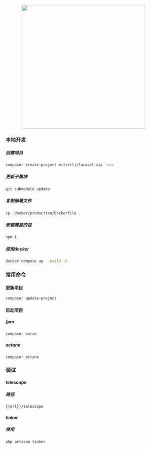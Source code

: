 <p align="center"><a href="https://laravel.com" target="_blank"><img src="https://raw.githubusercontent.com/laravel/art/master/logo-lockup/5%20SVG/2%20CMYK/1%20Full%20Color/laravel-logolockup-cmyk-red.svg" width="400"></a></p>

### 本地开发

##### 创建项目

```bash
composer create-project mitirrli/laravel-api -vvv
```

##### 更新子模块
```bash
git submodule update
```

##### 复制部署文件
```bash
cp .docker/production/Dockerfile .
```

##### 安装需要的包

```bash
npm i
```

##### 使用docker

```bash
docker-compose up --build -d
```

### 常用命令

#### 更新项目

```bash
composer update-project
```

#### 启动项目

##### fpm

```bash
composer serve
```

##### octane

```
composer octane
```

### 调试

#### telescope

##### 路径

```
{{url}}/telescope
```

#### tinker

##### 使用

```
php artisan tinker
```
